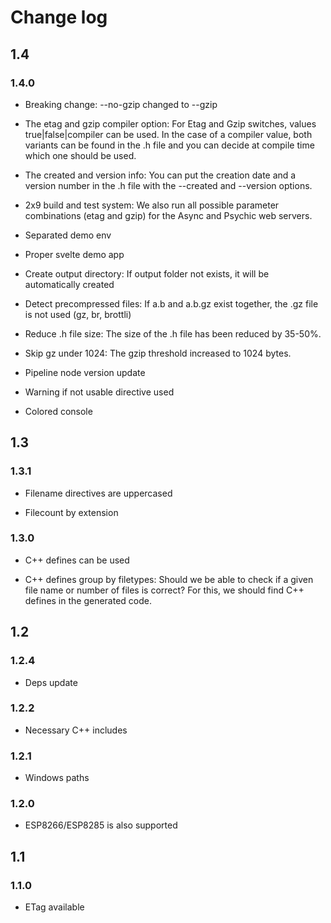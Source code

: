 # Change log

## 1.4

### 1.4.0

- Breaking change: --no-gzip changed to --gzip

- The etag and gzip compiler option: For Etag and Gzip switches, values ​​true|false|compiler can be used. In the case of a compiler value, both variants can be found in the .h file and you can decide at compile time which one should be used.

- The created and version info: You can put the creation date and a version number in the .h file with the --created and --version options.

- 2x9 build and test system: We also run all possible parameter combinations (etag and gzip) for the Async and Psychic web servers.

- Separated demo env

- Proper svelte demo app

- Create output directory: If output folder not exists, it will be automatically created

- Detect precompressed files: If a.b and a.b.gz exist together, the .gz file is not used (gz, br, brottli)

- Reduce .h file size: The size of the .h file has been reduced by 35-50%.

- Skip gz under 1024: The gzip threshold increased to 1024 bytes.

- Pipeline node version update

- Warning if not usable directive used

- Colored console

## 1.3

### 1.3.1

- Filename directives are uppercased

- Filecount by extension

### 1.3.0

- C++ defines can be used

- C++ defines group by filetypes: Should we be able to check if a given file name or number of files is correct? For this, we should find C++ defines in the generated code.

## 1.2

### 1.2.4

- Deps update

### 1.2.2

- Necessary C++ includes

### 1.2.1

- Windows paths

### 1.2.0

- ESP8266/ESP8285 is also supported

## 1.1

### 1.1.0

- ETag available

